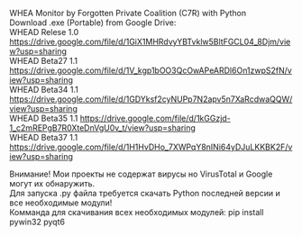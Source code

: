 WHEA Monitor by Forgotten Private Coalition (C7R) with Python                                                           
Download .exe (Portable) from Google Drive:                                                                             
WHEAD Relese 1.0 https://drive.google.com/file/d/1GiX1MHRdvyYBTvklw5BltFGCL04_8Djm/view?usp=sharing              
WHEAD Beta27 1.1 https://drive.google.com/file/d/1V_kgp1bOO3QcOwAPeARDl6On1zwpS2fN/view?usp=sharing              
WHEAD Beta34 1.1 https://drive.google.com/file/d/1GDYksf2cyNUPp7N2apv5n7XaRcdwaQQW/view?usp=sharing              
WHEAD Beta35 1.1 https://drive.google.com/file/d/1kGGzjd-1_c2mREPgB7R0XteDnVgU0v_t/view?usp=sharing              
WHEAD Beta37 1.1 https://drive.google.com/file/d/1H1HvDHo_7XWPqY8nINi64yDJuLKKBK2F/view?usp=sharing              

Внимание! Мои проекты не содержат вирусы но VirusTotal и Google могут их обнаружить.                           
Для запуска .py файла требуется скачать Python последней версии и все необходимые модули!                      
Комманда для скачивания всех необходимых модулей: pip install pywin32 pyqt6                                     
